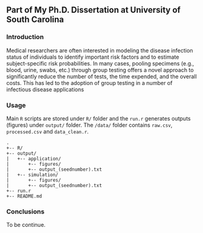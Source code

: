## Part of My Ph.D. Dissertation at University of South Carolina

### Introduction
Medical researchers are often interested in modeling the disease infection status of individuals to identify important risk factors and to estimate subject-specific risk probabilities. In many cases, pooling specimens (e.g., blood, urine, swabs, etc.) through group testing offers a novel approach to significantly reduce the number of tests, the time expended, and the overall costs. This has led to the adoption of group testing in a number of infectious disease applications

### Usage
Main `R` scripts are stored under `R/` folder and the `run.r` generates outputs (figures) under `output/` folder. The `/data/` folder contains `raw.csv`, `processed.csv` and `data_clean.r`. 

```
.
+-- R/
+-- output/
|   +-- application/
|       +-- figures/
|       +-- output_(seednumber).txt
|   +-- simulation/
|       +-- figures/
|       +-- output_(seednumber).txt
+-- run.r
+-- README.md
```

### Conclusions
To be continue. 